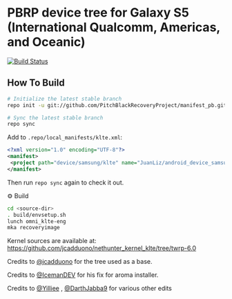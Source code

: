 # PBRP device tree for Galaxy S5 (International Qualcomm, Americas, and Oceanic)

[![Build Status](https://travis-ci.com/JuanLiz/android_device_samsung_klte-pbrp.svg?branch=android-7.1)](https://travis-ci.com/JuanLiz/android_device_samsung_klte-pbrp)

## How To Build

```bash
# Initialize the latest stable branch
repo init -u git://github.com/PitchBlackRecoveryProject/manifest_pb.git -b android-7.1

# Sync the latest stable branch
repo sync
```

Add to `.repo/local_manifests/klte.xml`:

```xml
<?xml version="1.0" encoding="UTF-8"?>
<manifest>
 <project path="device/samsung/klte" name="JuanLiz/android_device_samsung_klte-pbrp" remote="github" revision="android-7.1" />
</manifest>
```

Then run `repo sync` again to check it out.

⚙️ Build

```bash
cd <source-dir>
. build/envsetup.sh
lunch omni_klte-eng
mka recoveryimage
````

Kernel sources are available at: <https://github.com/jcadduono/nethunter_kernel_klte/tree/twrp-6.0>

Credits to <a href="https://github.com/jcadduono" target = "_blank">@jcadduono</a> for the tree used as a base.

Credits to <a href="https://github.com/IcemanDev" target = "_blank">@IcemanDEV</a> for his fix for aroma installer.

Credits to <a href="https://github.com/Yilliee" target = "_blank">@Yilliee</a> , <a href="https://github.com/DarthJabba9" target = "_blank">@DarthJabba9</a> for various other edits
